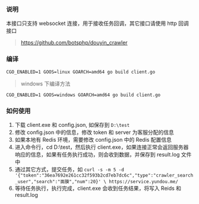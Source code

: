 ### 说明

本接口只支持 websocket 连接，用于接收任务回调，其它接口请使用 http 回调接口

> https://github.com/botsphp/douyin_crawler

### 编译

```
CGO_ENABLED=1 GOOS=linux GOARCH=amd64 go build client.go
```

> windows 下编译方法
```
CGO_ENABLED=1 GOOS=windows GOARCH=amd64 go build client.go
```

### 如何使用

1. 下载 client.exe 和 config.json, 如保存到 `D:\test`
2. 修改 config.json 中的信息，修改 token 和 server 为客服分配的信息
3. 如果本地有 Redis 环境，需要修改 config.json 中的 Redis 配置信息
4. 进入命令行，cd D:\test，然后执行 client.exe，如果连接正常会返回服务器响应的信息，如果有任务执行成功，则会收到数据，并保存到 result.log 文件中
5. 通过其它方式，提交任务，如 `curl -s -m 5 -d '{"token":"36ea7692e261cc32f593b2cd7eb7dc6c","type":"crawler_search_user","search":"面膜","num":20}' \
https://service.yundou.me/`
6. 等待任务执行，执行完成，client.exe 会收到任务结果，将写入 Reids 和 result.log